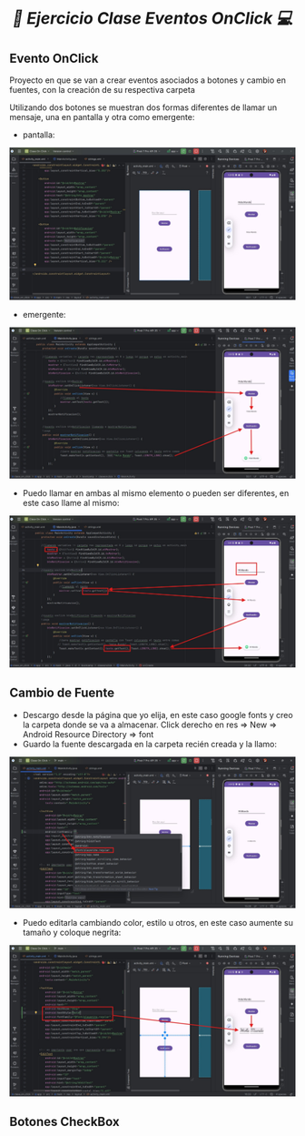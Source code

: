 **_<h1 align="center">:vulcan_salute: Ejercicio Clase Eventos OnClick :computer:</h1>_**

**<h2>Evento OnClick</h2>**
Proyecto en que se van a crear eventos asociados a botones y cambio en fuentes, con la creación de su respectiva carpeta

Utilizando dos botones se muestran dos formas diferentes de llamar un mensaje, una en pantalla y otra como emergente:
- pantalla:
<img src="./app/src/main/res/drawable/boton_mostrar.jpg" alt="">

- emergente:
<img src="./app/src/main/res/drawable/texto_notificacion.jpg" alt="">

- Puedo llamar en ambas al mismo elemento o pueden ser diferentes, en este caso llame al mismo:
<img src="./app/src/main/res/drawable/notificacion_mostrar_iguales.jpg" alt="">


**<h2>Cambio de Fuente</h2>**
- Descargo desde la página que yo elija, en este caso google fonts y creo la carpeta donde se va a almacenar. Click derecho en res => New => Android Resource Directory => font
- Guardo la fuente descargada en la carpeta recién creada y la llamo:
<img src="./app/src/main/res/drawable/cargando_fuente.jpg" alt="">

- Puedo editarla cambiando color, estilo u otros, en este caso aumente su tamaño y coloque negrita:
<img src="./app/src/main/res/drawable/editando_fuente.jpg" alt="">

**<h2>Botones CheckBox</h2>**

<img src="./app/src/main/res/drawable/ejercicio_clase..." alt="">
<img src="./app/src/main/res/drawable/ejercicio_clase..." alt="">
<img src="./app/src/main/res/drawable/ejercicio_clase..." alt="">